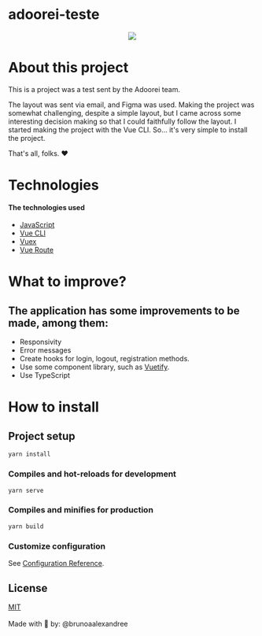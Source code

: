# adoorei-teste

<p align="center" dir="auto"><img src="https://i.imgur.com/wN2ATHv.png" /></p>

# About this project

This is a project was a test sent by the Adoorei team.

The layout was sent via email, and Figma was used.
Making the project was somewhat challenging, despite a simple layout, but I came across some interesting decision making so that I could faithfully follow the layout.
I started making the project with the Vue CLI. So... it's very simple to install the project.

That's all, folks. ❤

# Technologies
#### The technologies used
  - <a href="https://www.javascript.com/">JavaScript</a>
  - <a href="https://cli.vuejs.org/">Vue CLI</a>
  - <a href="https://vuex.vuejs.org/ptbr/">Vuex</a>
  - <a href="https://router.vuejs.org/">Vue Route</a>

# What to improve?
## The application has some improvements to be made, among them:
- Responsivity
- Error messages
- Create hooks for login, logout, registration methods.
- Use some component library, such as <a href="https://vuetifyjs.com/en/">Vuetify</a>.
- Use TypeScript

# How to install

## Project setup
```
yarn install
```

### Compiles and hot-reloads for development
```
yarn serve
```

### Compiles and minifies for production
```
yarn build
```

### Customize configuration
See [Configuration Reference](https://cli.vuejs.org/config/).

## License
[MIT](https://choosealicense.com/licenses/mit/)
<br />
<br />
Made with 💖 by: @brunoaalexandree
